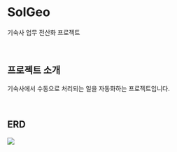 # SolGeo
기숙사 업무 전산화 프로젝트

</br>

## 프로젝트 소개
기숙사에서 수동으로 처리되는 일을 자동화하는 프로젝트입니다.

</br>

## ERD
<div> 
    <a><img src="https://user-images.githubusercontent.com/83953721/204994687-cd4bba10-4dd5-4d03-b933-dde3603e38a0.jpg"></a> 
</div>
